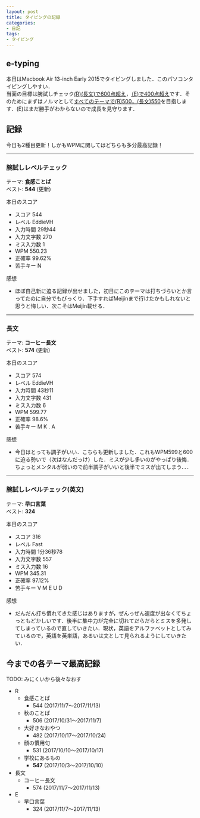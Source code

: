 ```yaml
---
layout: post
title: タイピングの記録
categories:
- 日記
tags:
- タイピング
---
```


## e-typing
本日はMacbook Air 13-inch Early 2015でタイピングしました．このパソコンタイピングしやすい．  
当面の目標は腕試しチェック<u>(R)(長文)で600点超え</u>，<u>（E)で400点超え</u>です．そのためにまずはノルマとして<u>すべてのテーマで(R)500，(長文)550</u>を目指します．(E)はまだ勝手がわからないので成長を見守ります．

## 記録
今日も2種目更新！しかもWPMに関してはどちらも多分最高記録！

---
### 腕試しレベルチェック
テーマ: **食感ことば**  
ベスト: **544** (更新)

本日のスコア
- スコア 544
- レベル EddieVH
- 入力時間 29秒44
- 入力文字数 270
- ミス入力数 1
- WPM 550.23
- 正確率 99.62%
- 苦手キー N

感想
- ほぼ自己新に迫る記録が出せました，初日にこのテーマは打ちづらいとか言ってたのに自分でもびっくり．下手すればMeijinまで行けたかもしれないと思うと悔しい．次こそはMeijin載せる．

---
### 長文
テーマ: **コーヒー長文**  
ベスト: **574** (更新)

本日のスコア
- スコア 574
- レベル EddieVH
- 入力時間 43秒11
- 入力文字数 431
- ミス入力数 6
- WPM 599.77
- 正確率 98.6%
- 苦手キー M K . A

感想
- 今日はとっても調子がいい．こちらも更新しました．これもWPM599と600に迫る勢いで（次はなんだっけ）した．ミスが少し多いのがやっぱり後悔．ちょっとメンタルが弱いので前半調子がいいと後半でミスが出てしまう．．．

---
### 腕試しレベルチェック(英文)
テーマ: **早口言葉**  
ベスト: **324**

本日のスコア

- スコア 316
- レベル Fast
- 入力時間 1分36秒78
- 入力文字数 557
- ミス入力数 16
- WPM 345.31
- 正確率 97.12%
- 苦手キー V M E U D  

感想
- だんだん打ち慣れてきた感じはありますが，ぜんっぜん速度が出なくてちょっともどかしいです．後半に集中力が完全に切れてだらだらとミスを多発してしまっているので直していきたい．現状，英語をアルファベットとしてみているので，英語を英単語，あるいは文として見られるようにしていきたい．

## 今までの各テーマ最高記録
TODO: みにくいから後々なおす

- R
  - 食感ことば
    - 544 (2017/11/7～2017/11/13)
  - 秋のことば
    - 506 (2017/10/31～2017/11/7)
  - 大好きなおやつ
    - 482 (2017/10/17～2017/10/24)
  - 顔の慣用句
    - 531 (2017/10/10～2017/10/17)
  - 学校にあるもの
    - **547** (2017/10/3～2017/10/10)
- 長文
  - コーヒー長文
    - 574 (2017/11/7〜2017/11/13)
- E
  - 早口言葉
    - 324 (2017/11/7～2017/11/13)
